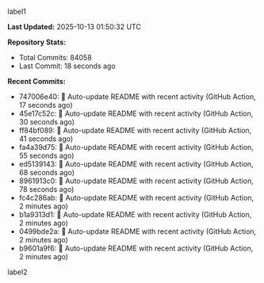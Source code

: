 
label1 
<!-- ACTIVITY_START -->
**Last Updated:** 2025-10-13 01:50:32 UTC

**Repository Stats:**
- Total Commits: 84058
- Last Commit: 18 seconds ago

**Recent Commits:**
- 747006e40: 🤖 Auto-update README with recent activity (GitHub Action, 17 seconds ago)
- 45e17c52c: 🤖 Auto-update README with recent activity (GitHub Action, 30 seconds ago)
- ff84bf089: 🤖 Auto-update README with recent activity (GitHub Action, 41 seconds ago)
- fa4a39d75: 🤖 Auto-update README with recent activity (GitHub Action, 55 seconds ago)
- ed5139143: 🤖 Auto-update README with recent activity (GitHub Action, 68 seconds ago)
- 8961913c0: 🤖 Auto-update README with recent activity (GitHub Action, 78 seconds ago)
- fc4c286ab: 🤖 Auto-update README with recent activity (GitHub Action, 2 minutes ago)
- b1a9313d1: 🤖 Auto-update README with recent activity (GitHub Action, 2 minutes ago)
- 0499bde2a: 🤖 Auto-update README with recent activity (GitHub Action, 2 minutes ago)
- b9601a9f6: 🤖 Auto-update README with recent activity (GitHub Action, 2 minutes ago)
<!-- ACTIVITY_END -->

label2

